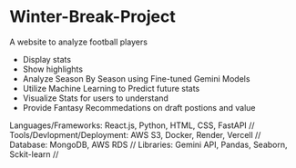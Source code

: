 # Winter-Break-Project
A website to analyze football players
- Display stats
- Show highlights
- Analyze Season By Season using Fine-tuned Gemini Models
- Utilize Machine Learning to Predict future stats
- Visualize Stats for users to understand
- Provide Fantasy Recommedations on draft postions and value

Languages/Frameworks: React.js, Python, HTML, CSS, FastAPI //
Tools/Devlopment/Deployment: AWS S3, Docker, Render, Vercell //
Database: MongoDB, AWS RDS //
Libraries: Gemini API, Pandas, Seaborn, Sckit-learn //
